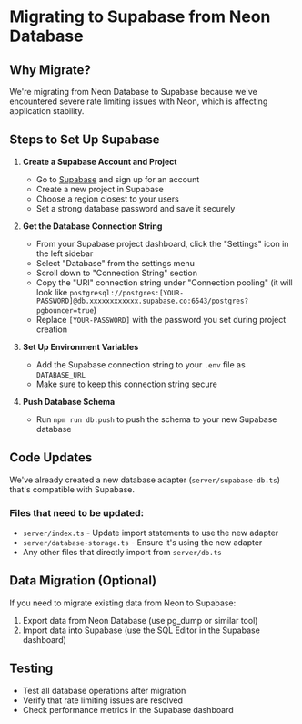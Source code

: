 # Migrating to Supabase from Neon Database

## Why Migrate?
We're migrating from Neon Database to Supabase because we've encountered severe rate limiting issues with Neon, which is affecting application stability.

## Steps to Set Up Supabase

1. **Create a Supabase Account and Project**
   - Go to [Supabase](https://supabase.com) and sign up for an account
   - Create a new project in Supabase
   - Choose a region closest to your users
   - Set a strong database password and save it securely

2. **Get the Database Connection String**
   - From your Supabase project dashboard, click the "Settings" icon in the left sidebar
   - Select "Database" from the settings menu
   - Scroll down to "Connection String" section
   - Copy the "URI" connection string under "Connection pooling" (it will look like `postgresql://postgres:[YOUR-PASSWORD]@db.xxxxxxxxxxxx.supabase.co:6543/postgres?pgbouncer=true`)
   - Replace `[YOUR-PASSWORD]` with the password you set during project creation

3. **Set Up Environment Variables**
   - Add the Supabase connection string to your `.env` file as `DATABASE_URL`
   - Make sure to keep this connection string secure

4. **Push Database Schema**
   - Run `npm run db:push` to push the schema to your new Supabase database

## Code Updates
We've already created a new database adapter (`server/supabase-db.ts`) that's compatible with Supabase.

### Files that need to be updated:
- `server/index.ts` - Update import statements to use the new adapter
- `server/database-storage.ts` - Ensure it's using the new adapter
- Any other files that directly import from `server/db.ts`

## Data Migration (Optional)
If you need to migrate existing data from Neon to Supabase:

1. Export data from Neon Database (use pg_dump or similar tool)
2. Import data into Supabase (use the SQL Editor in the Supabase dashboard)

## Testing
- Test all database operations after migration
- Verify that rate limiting issues are resolved
- Check performance metrics in the Supabase dashboard